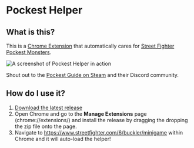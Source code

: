 # Pockest Helper

## What is this?

This is a [Chrome Extension](chrome://extensions/) that automatically cares for [Street Fighter Pockest Monsters](https://www.streetfighter.com/6/buckler/minigame).

![A screenshot of Pockest Helper in action](https://i.imgur.com/WJaKG8c.jpg)

Shout out to the [Pockest Guide on Steam](https://steamcommunity.com/sharedfiles/filedetails/?id=3003515624) and their Discord community.

## How do I use it?

1. [Download the latest release](https://github.com/folklorelabs/pockest-helper/releases/latest)
2. Open Chrome and go to the **Manage Extensions** page (chrome://extensions/) and install the release by dragging the dropping the zip file onto the page.
3. Navigate to https://www.streetfighter.com/6/buckler/minigame within Chrome and it will auto-load the helper!
